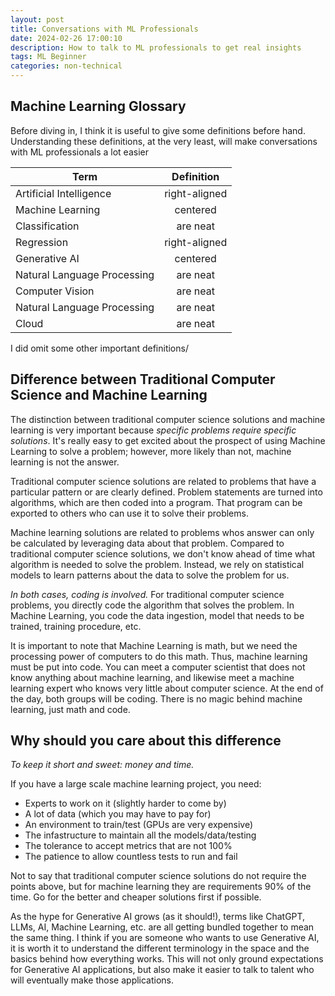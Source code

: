 ```yaml
---
layout: post
title: Conversations with ML Professionals 
date: 2024-02-26 17:00:10
description: How to talk to ML professionals to get real insights
tags: ML Beginner
categories: non-technical
---
```


## Machine Learning Glossary 

Before diving in, I think it is useful to give some definitions before hand. Understanding these definitions, at the very least, will make conversations with ML professionals a lot easier 

| Term          | Definition    |
| ------------- |:-------------:|
| Artificial Intelligence      | right-aligned |
| Machine Learning     | centered      |
| Classification | are neat      |
| Regression      | right-aligned |
| Generative AI     | centered      |
| Natural Language Processing | are neat      |
| Computer Vision | are neat      |
| Natural Language Processing | are neat      |
| Cloud | are neat      |

I did omit some other important definitions/

## Difference between Traditional Computer Science and Machine Learning

The distinction between traditional computer science solutions and machine learning is very important because *specific problems require specific solutions*. It's really easy to get excited about the prospect of using Machine Learning to solve a problem; however, more likely than not, machine learning is not the answer. 

Traditional computer science solutions are related to problems that have a particular pattern or are clearly defined. Problem statements are turned into algorithms, which are then coded into a program. That program can be exported to others who can use it to solve their problems.

Machine learning solutions are related to problems whos answer can only be calculated by leveraging data about that problem. Compared to traditional computer science solutions, we don't know ahead of time what algorithm is needed to solve the problem. Instead, we rely on statistical models to learn patterns about the data to solve the problem for us.

*In both cases, coding is involved.* For traditional computer science problems, you directly code the algorithm that solves the problem. In Machine Learning, you code the data ingestion, model that needs to be trained, training procedure, etc. 

It is important to note that Machine Learning is math, but we need the processing power of computers to do this math. Thus, machine learning must be put into code. You can meet a computer scientist that does not know anything about machine learning, and likewise meet a machine learning expert who knows very little about computer science. At the end of the day, both groups will be coding. There is no magic behind machine learning, just math and code.  


## Why should you care about this difference

*To keep it short and sweet: money and time.*

If you have a large scale machine learning project, you need:
- Experts to work on it (slightly harder to come by)
- A lot of data (which you may have to pay for)
- An environment to train/test (GPUs are very expensive)
- The infastructure to maintain all the models/data/testing
- The tolerance to accept metrics that are not 100%
- The patience to allow countless tests to run and fail

Not to say that traditional computer science solutions do not require the points above, but for machine learning they are requirements 90% of the time. Go for the better and cheaper solutions first if possible. 



As the hype for Generative AI grows (as it should!), terms like ChatGPT, LLMs, AI, Machine Learning, etc. are all getting bundled together to mean the same thing. I think if you are someone who wants to use Generative AI, it is worth it to understand the  different terminology in the space and the basics behind how everything works. This will not only ground expectations for Generative AI applications, but also make it easier to talk to talent who will eventually make those applications. 
